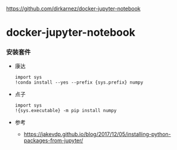 

https://github.com/dirkarnez/docker-jupyter-notebook

# docker-jupyter-notebook

### 安装套件

- 康达

  ```
  import sys
  !conda install --yes --prefix {sys.prefix} numpy
  ```

- 点子

  ```
  import sys
  !{sys.executable} -m pip install numpy
  ```

- 参考

  - https://jakevdp.github.io/blog/2017/12/05/installing-python-packages-from-jupyter/